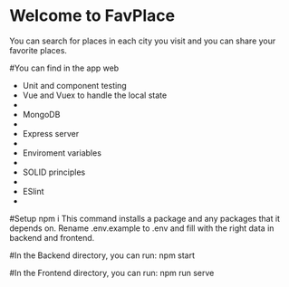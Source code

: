 # Welcome to FavPlace 
You can search for places in each city you visit and you can share your favorite places.

#You can find in the app web
<ul>
  <li>Unit and component testing</li>
  <li>Vue and Vuex to handle the local state<li>
  <li>MongoDB<li>
  <li>Express server<li>
  <li>Enviroment variables<li>
  <li>SOLID principles<li>
  <li>ESlint<li>
</ul>

#Setup
npm i This command installs a package and any packages that it depends on. Rename .env.example to .env and fill with the right data in backend and frontend.

#In the Backend directory, you can run:
npm start

#In the Frontend directory, you can run:
npm run serve





